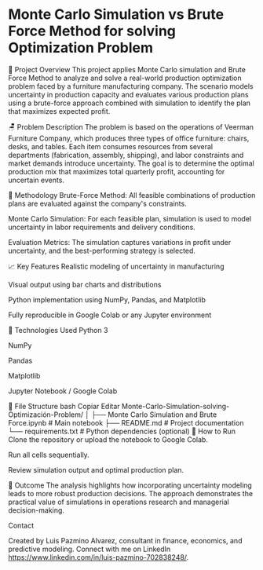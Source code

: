 # Monte Carlo Simulation vs Brute Force Method for solving Optimization Problem
📌 Project Overview
This project applies Monte Carlo simulation and Brute Force Method to analyze and solve a real-world production optimization problem faced by a furniture manufacturing company. The scenario models uncertainty in production capacity and evaluates various production plans using a brute-force approach combined with simulation to identify the plan that maximizes expected profit.

🪑 Problem Description
The problem is based on the operations of Veerman Furniture Company, which produces three types of office furniture: chairs, desks, and tables. Each item consumes resources from several departments (fabrication, assembly, shipping), and labor constraints and market demands introduce uncertainty. The goal is to determine the optimal production mix that maximizes total quarterly profit, accounting for uncertain events.

🧠 Methodology
Brute-Force Method: All feasible combinations of production plans are evaluated against the company's constraints.

Monte Carlo Simulation: For each feasible plan, simulation is used to model uncertainty in labor requirements and delivery conditions.

Evaluation Metrics: The simulation captures variations in profit under uncertainty, and the best-performing strategy is selected.

📈 Key Features
Realistic modeling of uncertainty in manufacturing

Visual output using bar charts and distributions

Python implementation using NumPy, Pandas, and Matplotlib

Fully reproducible in Google Colab or any Jupyter environment

🔧 Technologies Used
Python 3

NumPy

Pandas

Matplotlib

Jupyter Notebook / Google Colab

📂 File Structure
bash
Copiar
Editar
Monte-Carlo-Simulation-solving-Optimización-Problem/
│
├── Monte Carlo Simulation and Brute Force.ipynb   # Main notebook
├── README.md                                      # Project documentation
└── requirements.txt                               # Python dependencies (optional)
🚀 How to Run
Clone the repository or upload the notebook to Google Colab.

Run all cells sequentially.

Review simulation output and optimal production plan.

📌 Outcome
The analysis highlights how incorporating uncertainty modeling leads to more robust production decisions. The approach demonstrates the practical value of simulations in operations research and managerial decision-making.

 Contact

Created by Luis Pazmino Alvarez, consultant in finance, economics, and predictive modeling.
Connect with me on LinkedIn https://www.linkedin.com/in/luis-pazmino-702838248/.
